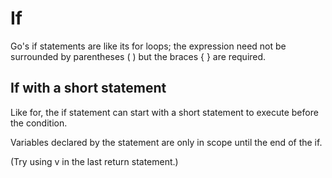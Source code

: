 # If

Go's if statements are like its for loops; the expression need not be surrounded by parentheses ( ) but the braces { } are required.

## If with a short statement

Like for, the if statement can start with a short statement to execute before the condition.

Variables declared by the statement are only in scope until the end of the if.

(Try using v in the last return statement.)